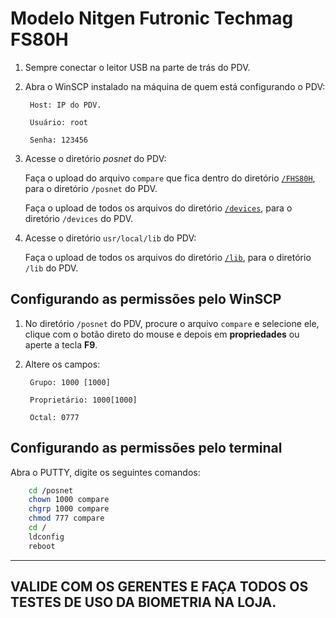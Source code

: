 # Modelo Nitgen Futronic Techmag FS80H

1. Sempre conectar o leitor USB na parte de trás do PDV.

2. Abra o WinSCP instalado na máquina de quem está configurando o PDV:
	
        Host: IP do PDV.
	    
        Usuário: root

	    Senha: 123456

3. Acesse o diretório *posnet* do PDV:

    Faça o upload do arquivo `compare` que fica dentro do diretório [`/FHS80H`](https://github.com/cpglaucio/help/tree/main/pdv/biometria/leitor_fs80h/arquivos/fhs80h), para o diretório `/posnet` do PDV.
    
    Faça o upload de todos os arquivos do diretório [`/devices`](https://github.com/cpglaucio/help/tree/main/pdv/biometria/leitor_fs80h/arquivos/devices), para o diretório `/devices` do PDV.

4. Acesse o diretório `usr/local/lib` do PDV:
    
    Faça o upload de todos os arquivos do diretório [`/lib`](https://github.com/cpglaucio/help/tree/main/pdv/biometria/leitor_fs80h/arquivos/lib), para o diretório `/lib` do PDV.

## Configurando as permissões pelo WinSCP

1. No diretório `/posnet` do PDV, procure o arquivo `compare` e selecione ele, clique com o botão direto do mouse e depois em **propriedades** ou aperte a tecla **F9**.

2. Altere os campos:
    
        Grupo: 1000 [1000]
    
        Proprietário: 1000[1000]
    
        Octal: 0777

## Configurando as permissões pelo terminal

Abra o PUTTY, digite os seguintes comandos:
```bash
    cd /posnet
    chown 1000 compare
    chgrp 1000 compare
    chmod 777 compare
    cd /
    ldconfig
    reboot
```

---

## **VALIDE COM OS GERENTES E FAÇA TODOS OS TESTES DE USO DA BIOMETRIA NA LOJA.**